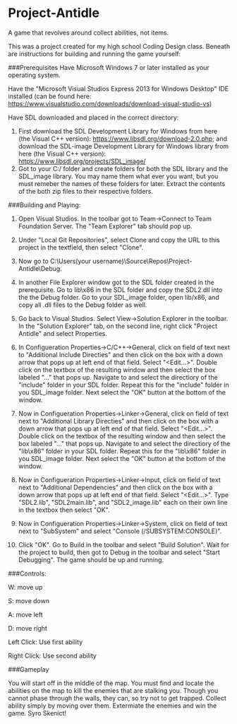 # Project-Antidle
A game that revolves around collect abilities, not items.

This was a project created for my high school Coding Design class. Beneath are instructions for building and running the game yourself:

###Prerequisites
Have Microsoft Windows 7 or later installed as your operating system.

Have the "Microsoft Visual Studios Express 2013 for Windows Desktop" IDE installed (can be found here: https://www.visualstudio.com/downloads/download-visual-studio-vs)

Have SDL downloaded and placed in the correct directory:

1. First download the SDL Development Library for Windows from here (the Visual C++ version): https://www.libsdl.org/download-2.0.php; and download the SDL-image Development Library for Windows library from here (the Visual C++ version): https://www.libsdl.org/projects/SDL_image/
2. Got to your C:/ folder and create folders for both the SDL library and the SDL_image library. You may name them what ever you want, but you must remeber the names of these folders for later. Extract the contents of the both zip files to their respective folders.

###Building and Playing:
1)  Open Visual Studios. In the toolbar got to Team->Connect to Team Foundation Server. The "Team Explorer" tab should pop up.

2)  Under "Local Git Repositories", select Clone and copy the URL to this project in the textfield, then select "Clone".

3)  Now go to C:\Users\(your username)\Source\Repos\Project-Antidle\Debug.

4)  In another File Explorer window got to the SDL folder created in the prerequisite. Go to lib\x86 in the SDL folder and copy
    the SDL2.dll into the the Debug folder. Go to your SDL_image folder, open lib/x86, and copy all .dll files to the Debug
    folder as well.

5)  Go back to Visual Studios. Select View->Solution Explorer in the toolbar. In the "Solution Explorer" tab, on the second
    line, right click "Project Antidle" and select Properties.

6)  In Configueration Properties->C/C++->General, click on field of text next to "Additional Include Directies" and then click
    on the box with a down arrow that pops up at left end of that field. Select "<Edit...>". Double click on the textbox of the
    resulting window and then select the box labeled "..." that pops up. Navigate to and select the directiory of the "include"
    folder in your SDL folder. Repeat this for the "include" folder in you SDL_image folder. Next select the "OK" button at the
    bottom of the window.

7)  Now in Configueration Properties->Linker->General, click on field of text next to "Additional Library Directies" and then
    click on the box with a down arrow that pops up at left end of that field. Select "<Edit...>". Double click on the textbox
    of the resulting window and then select the box labeled "..." that pops up. Navigate to and select the directiory of the
    "lib\x86" folder in your SDL folder. Repeat this for the "lib\x86" folder in you SDL_image folder. Next select the "OK"
    button at the bottom of the window.

8)  Now in Configueration Properties->Linker->Input, click on field of text next to "Additional Dependencies" and then
    click on the box with a down arrow that pops up at left end of that field. Select "<Edit...>". Type "SDL2.lib",
    "SDL2main.lib", and "SDL2_image.lib" each on their own line in the textbox then select "OK".
    
9)  Now in Configueration Properties->Linker->System, click on field of text next to "SubSystem" and select "Console
    (/SUBSYSTEM:CONSOLE)".

10) Click "OK". Go to Build in the toolbar and select "Build Solution". Wait for the project to build, then got to Debug in the
    toolbar and select "Start Debugging". The game should be up and running.

###Controls:

W: move up

S: move down

A: move left

D: move right

Left Click: Use first ability

Right Click: Use second ability

###Gameplay

You will start off in the middle of the map. You must find and locate the abilities on the map to kill the enemies that are stalking you. Though you cannot phase through the walls, they can, so try not to get trapped. Collect ability simply by moving over them. Extermiate the enemies and win the game. Syro Skenict!
